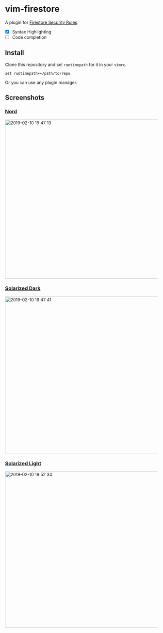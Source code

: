 # vim-firestore

A plugin for [Firestore Security Rules][].

[Firestore Security Rules]: https://firebase.google.com/docs/firestore/security/overview

* [x] Syntax Highlighting
* [ ] Code completion

## Install

Clone this repository and set `runtimepath` for it in your `vimrc`.

```vim
set runtimepath+=/path/to/repo
```

Or you can use any plugin manager.

## Screenshots

### [Nord](https://github.com/arcticicestudio/nord-vim)

<img width="524" alt="2019-02-10 19 47 13" src="https://user-images.githubusercontent.com/1239245/52532749-e7c9f100-2d6c-11e9-863f-f26af18fc2c6.png">

### [Solarized Dark](https://github.com/lifepillar/vim-solarized8)
<img width="517" alt="2019-02-10 19 47 41" src="https://user-images.githubusercontent.com/1239245/52532752-edbfd200-2d6c-11e9-9dcf-ecec1e5f53aa.png">

### [Solarized Light](https://github.com/lifepillar/vim-solarized8)
<img width="516" alt="2019-02-10 19 52 34" src="https://user-images.githubusercontent.com/1239245/52532786-73dc1880-2d6d-11e9-8351-1cf66f4745ad.png">
